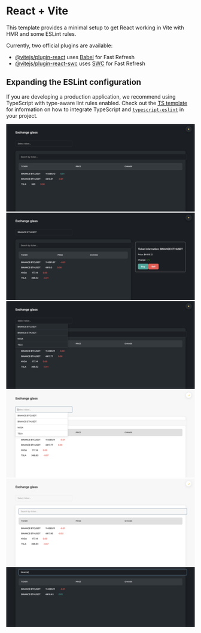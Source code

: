# React + Vite

This template provides a minimal setup to get React working in Vite with HMR and some ESLint rules.

Currently, two official plugins are available:

- [@vitejs/plugin-react](https://github.com/vitejs/vite-plugin-react/blob/main/packages/plugin-react) uses [Babel](https://babeljs.io/) for Fast Refresh
- [@vitejs/plugin-react-swc](https://github.com/vitejs/vite-plugin-react/blob/main/packages/plugin-react-swc) uses [SWC](https://swc.rs/) for Fast Refresh

## Expanding the ESLint configuration

If you are developing a production application, we recommend using TypeScript with type-aware lint rules enabled. Check out the [TS template](https://github.com/vitejs/vite/tree/main/packages/create-vite/template-react-ts) for information on how to integrate TypeScript and [`typescript-eslint`](https://typescript-eslint.io) in your project.


![alt text](https://github.com/Cauteros974/trading-app/blob/main/src/assets/photo1.png)
![alt text](https://github.com/Cauteros974/trading-app/blob/main/src/assets/photo2.png)
![alt text](https://github.com/Cauteros974/trading-app/blob/main/src/assets/photo3.png)
![alt text](https://github.com/Cauteros974/trading-app/blob/main/src/assets/photo4.png)
![alt text](https://github.com/Cauteros974/trading-app/blob/main/src/assets/photo5.png)
![alt text](https://github.com/Cauteros974/trading-app/blob/main/src/assets/photo6.png)
